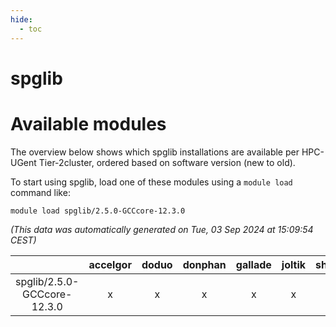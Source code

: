 ```yaml
---
hide:
  - toc
---
```


spglib
======

# Available modules


The overview below shows which spglib installations are available per HPC-UGent Tier-2cluster, ordered based on software version (new to old).

To start using spglib, load one of these modules using a `module load` command like:

```shell
module load spglib/2.5.0-GCCcore-12.3.0
```

*(This data was automatically generated on Tue, 03 Sep 2024 at 15:09:54 CEST)*  

| |accelgor|doduo|donphan|gallade|joltik|shinx|skitty|
| :---: | :---: | :---: | :---: | :---: | :---: | :---: | :---: |
|spglib/2.5.0-GCCcore-12.3.0|x|x|x|x|x|x|x|
